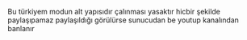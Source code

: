 Bu türkiyem modun alt yapısıdır çalınması yasaktır hicbir şekilde paylaşıpamaz paylaşıldığı görülürse sunucudan be youtup kanalından banlanır
